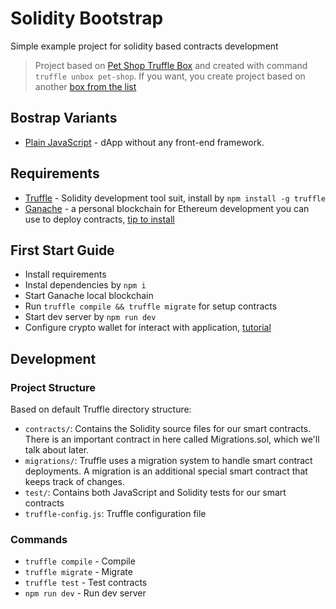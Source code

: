 # Solidity Bootstrap

Simple example project for solidity based contracts development

> Project based on [Pet Shop Truffle Box](https://trufflesuite.com/boxes/pet-shop/) and created with command `truffle unbox pet-shop`. If you want, you create project based on another [box from the list](https://trufflesuite.com/boxes/)

## Bostrap Variants

* [Plain JavaScript](https://github.com/LeoVS09/solidity-bootstrap/tree/plain-javascript) - dApp without any front-end framework.

## Requirements

* [Truffle](https://github.com/trufflesuite/truffle) - Solidity development tool suit, install by `npm install -g truffle`
* [Ganache](https://trufflesuite.com/ganache/) - a personal blockchain for Ethereum development you can use to deploy contracts, [tip to install](https://gist.github.com/GoodnessEzeokafor/e3a2665bb482addbb603269428424967)

## First Start Guide

* Install requirements
* Instal dependencies by `npm i`
* Start Ganache local blockchain
* Run `truffle compile && truffle migrate` for setup contracts
* Start dev server by `npm run dev`
* Configure crypto wallet for interact with application, [tutorial](https://trufflesuite.com/tutorial/index.html#interacting-with-the-dapp-in-a-browser)

## Development

### Project Structure

Based on default Truffle directory structure:

* `contracts/`: Contains the Solidity source files for our smart contracts. There is an important contract in here called Migrations.sol, which we'll talk about later.
* `migrations/`: Truffle uses a migration system to handle smart contract deployments. A migration is an additional special smart contract that keeps track of changes.
* `test/`: Contains both JavaScript and Solidity tests for our smart contracts
* `truffle-config.js`: Truffle configuration file

### Commands

* `truffle compile` - Compile
* `truffle migrate` - Migrate
* `truffle test` - Test contracts
* `npm run dev` - Run dev server

